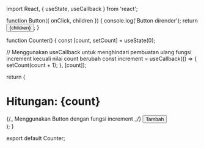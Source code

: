 import React, { useState, useCallback } from 'react';

function Button({ onClick, children }) {
console.log('Button dirender');
return <button onClick={onClick}>{children}</button>;
}

function Counter() {
const [count, setCount] = useState(0);

// Menggunakan useCallback untuk menghindari pembuatan ulang fungsi increment kecuali nilai count berubah
const increment = useCallback(() => {
setCount(count + 1);
}, [count]);

return (
<div>
<h1>Hitungan: {count}</h1>
{/_ Menggunakan Button dengan fungsi increment _/}
<Button onClick={increment}>Tambah</Button>
</div>
);
}

export default Counter;
